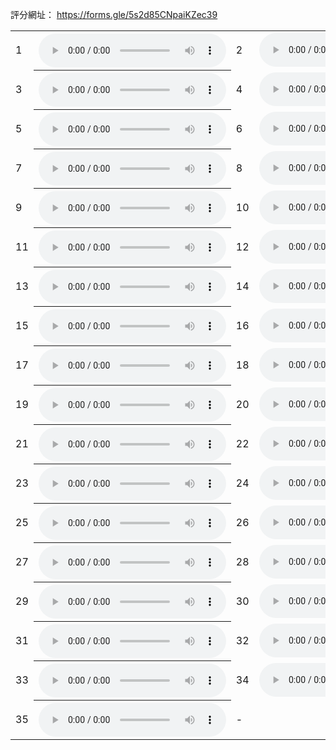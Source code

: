 評分網址：
<a href="https://forms.gle/5wiV1krU44XN9BcY6" target="_blank">https://forms.gle/5s2d85CNpaiKZec39</a>


<!-- "https://raw.githubusercontent.com/EpochKC/Music-Demo-3/main/D5N/d5n_get_5.mp3" -->
<!-- "https://raw.githubusercontent.com/EpochKC/Music-Demo-3/main/D5N/d5n_get_124.mp3" -->
<!-- "https://raw.githubusercontent.com/EpochKC/Music-Demo-3/main/D5N/d5n_get_182.mp3" -->
<!-- "https://raw.githubusercontent.com/EpochKC/Music-Demo-3/main/D5N/d5n_get_195.mp3" -->
<!-- "https://raw.githubusercontent.com/EpochKC/Music-Demo-3/main/D5N/d5n_get_199.mp3" -->

<!-- "https://raw.githubusercontent.com/EpochKC/Music-Demo-3/main/D5O/d5o_get_14.mp3" -->
<!-- "https://raw.githubusercontent.com/EpochKC/Music-Demo-3/main/D5O/d5o_get_38.mp3" -->
<!-- "https://raw.githubusercontent.com/EpochKC/Music-Demo-3/main/D5O/d5o_get_77.mp3" -->
<!-- "https://raw.githubusercontent.com/EpochKC/Music-Demo-3/main/D5O/d5o_get_94.mp3" -->
<!-- "https://raw.githubusercontent.com/EpochKC/Music-Demo-3/main/D5O/d5o_get_145.mp3" -->

<!-- "https://raw.githubusercontent.com/EpochKC/Music-Demo-3/main/D3N/D3N_get_8.mp3" -->
<!-- "https://raw.githubusercontent.com/EpochKC/Music-Demo-3/main/D3N/D3N_get_9.mp3" -->
<!-- "https://raw.githubusercontent.com/EpochKC/Music-Demo-3/main/D3N/D3N_get_22.mp3" -->
<!-- "https://raw.githubusercontent.com/EpochKC/Music-Demo-3/main/D3N/D3N_get_42.mp3" -->
<!-- "https://raw.githubusercontent.com/EpochKC/Music-Demo-3/main/D3N/D3N_get_178.mp3" -->

<!-- "https://raw.githubusercontent.com/EpochKC/Music-Demo-3/main/D3O/D3O_get_11.mp3" -->
<!-- "https://raw.githubusercontent.com/EpochKC/Music-Demo-3/main/D3O/D3O_get_102.mp3" -->
<!-- "https://raw.githubusercontent.com/EpochKC/Music-Demo-3/main/D3O/D3O_get_115.mp3" -->
<!-- "https://raw.githubusercontent.com/EpochKC/Music-Demo-3/main/D3O/D3O_get_119.mp3" -->
<!-- "https://raw.githubusercontent.com/EpochKC/Music-Demo-3/main/D3O/D3O_get_126.mp3" -->

<!-- "https://raw.githubusercontent.com/EpochKC/Music-Demo-3/main/DN/get_3.mp3" -->
<!-- "https://raw.githubusercontent.com/EpochKC/Music-Demo-3/main/DN/get_18.mp3" -->
<!-- "https://raw.githubusercontent.com/EpochKC/Music-Demo-3/main/DN/get_127.mp3" -->
<!-- "https://raw.githubusercontent.com/EpochKC/Music-Demo-3/main/DN/get_141.mp3" -->
<!-- "https://raw.githubusercontent.com/EpochKC/Music-Demo-3/main/DN/get_171.mp3" -->

<!-- "https://raw.githubusercontent.com/EpochKC/Music-Demo-3/main/DO/DO_get_0.mp3" -->
<!-- "https://raw.githubusercontent.com/EpochKC/Music-Demo-3/main/DO/DO_get_3.mp3" -->
<!-- "https://raw.githubusercontent.com/EpochKC/Music-Demo-3/main/DO/DO_get_16.mp3" -->
<!-- "https://raw.githubusercontent.com/EpochKC/Music-Demo-3/main/DO/DO_get_18.mp3" -->
<!-- "https://raw.githubusercontent.com/EpochKC/Music-Demo-3/main/DO/DO_get_22.mp3" -->

<!-- "https://raw.githubusercontent.com/EpochKC/Music-Demo-3/main/original/get_33.mp3" -->
<!-- "https://raw.githubusercontent.com/EpochKC/Music-Demo-3/main/original/get_45.mp3" -->
<!-- "https://raw.githubusercontent.com/EpochKC/Music-Demo-3/main/original/get_52.mp3" -->
<!-- "https://raw.githubusercontent.com/EpochKC/Music-Demo-3/main/original/get_60.mp3" -->
<!-- "https://raw.githubusercontent.com/EpochKC/Music-Demo-3/main/original/get_77.mp3" -->


<table>
    <tr>
      <td>1</td>
      <th><audio controls autoplay>
        <source src="https://raw.githubusercontent.com/EpochKC/Music-Demo-3/main/original/get_45.mp3"
        type="audio/mpeg">
        <!-- ori -->
       </audio></th>
      <td>2</td>
      <td><audio controls autoplay>
        <source src="https://raw.githubusercontent.com/EpochKC/Music-Demo-3/main/D5N/d5n_get_5.mp3"
        type="audio/mpeg">
        <!-- d5n -->
       </audio></td>
    </tr>
    <tr>
      <td>3</td>
      <th><audio controls autoplay>
        <source src="https://raw.githubusercontent.com/EpochKC/Music-Demo-3/main/D3N/D3N_get_8.mp3"
        type="audio/mpeg">
        <!-- d3n -->
       </audio></th>
      <td>4</td>
      <td><audio controls autoplay>
        <source src="https://raw.githubusercontent.com/EpochKC/Music-Demo-3/main/DO/DO_get_0.mp3"
        type="audio/mpeg">
        <!-- do -->
       </audio></td>
    </tr>
    <tr>
      <td>5</td>
      <th><audio controls autoplay>
        <source src="https://raw.githubusercontent.com/EpochKC/Music-Demo-3/main/D5O/d5o_get_14.mp3"
        type="audio/mpeg">
        <!-- d5o -->
       </audio></th>
      <td>6</td>
      <td><audio controls autoplay>
        <source src="https://raw.githubusercontent.com/EpochKC/Music-Demo-3/main/D3O/D3O_get_11.mp3"
        type="audio/mpeg">
        <!-- d3o -->
       </audio></td>
    </tr>
    <tr>
      <td>7</td>
      <th><audio controls autoplay>
        <source src="https://raw.githubusercontent.com/EpochKC/Music-Demo-3/main/DN/get_3.mp3"
        type="audio/mpeg">
        <!-- dn -->
       </audio></th>
      <td>8</td>
      <td><audio controls autoplay>
        <source src="https://raw.githubusercontent.com/EpochKC/Music-Demo-3/main/D5N/d5n_get_124.mp3"
        type="audio/mpeg">
        <!-- d5n -->
       </audio></td>
    </tr>
    <tr>
      <td>9</td>
      <th><audio controls autoplay>
        <source src="https://raw.githubusercontent.com/EpochKC/Music-Demo-3/main/D3O/D3O_get_102.mp3"
        type="audio/mpeg">
        <!-- d3o -->
       </audio></th>
      <td>10</td>
      <td><audio controls autoplay>
        <source src="https://raw.githubusercontent.com/EpochKC/Music-Demo-3/main/original/get_33.mp3"
        type="audio/mpeg">
        <!-- ori -->
       </audio></td>
    </tr>
    <tr>
      <td>11</td>
      <th><audio controls autoplay>
        <source src="https://raw.githubusercontent.com/EpochKC/Music-Demo-3/main/DO/DO_get_3.mp3"
        type="audio/mpeg">
        <!-- do -->
       </audio></th>
      <td>12</td>
      <td><audio controls autoplay>
        <source src="https://raw.githubusercontent.com/EpochKC/Music-Demo-3/main/D5O/d5o_get_38.mp3"
        type="audio/mpeg">
        <!-- d5o -->
       </audio></td>
    </tr>
    <tr>
      <td>13</td>
      <th><audio controls autoplay>
        <source src="https://raw.githubusercontent.com/EpochKC/Music-Demo-3/main/D3N/D3N_get_9.mp3"
        type="audio/mpeg">
        <!-- d3n -->
       </audio></th>
      <td>14</td>
      <td><audio controls autoplay>
        <source src="https://raw.githubusercontent.com/EpochKC/Music-Demo-3/main/DN/get_18.mp3"
        type="audio/mpeg">
        <!-- dn -->
       </audio></td>
    </tr>
    <tr>
      <td>15</td>
      <th><audio controls autoplay>
        <source src="https://raw.githubusercontent.com/EpochKC/Music-Demo-3/main/original/get_52.mp3"
        type="audio/mpeg">
        <!-- ori -->
       </audio></th>
      <td>16</td>
      <td><audio controls autoplay>
        <source src="https://raw.githubusercontent.com/EpochKC/Music-Demo-3/main/D5N/d5n_get_182.mp3"
        type="audio/mpeg">
        <!-- d5n -->
       </audio></td>
    </tr>
    <tr>
      <td>17</td>
      <th><audio controls autoplay>
        <source src="https://raw.githubusercontent.com/EpochKC/Music-Demo-3/main/D3O/D3O_get_115.mp3"
        type="audio/mpeg">
        <!-- d3o -->
       </audio></th>
      <td>18</td>
      <td><audio controls autoplay>
        <source src="https://raw.githubusercontent.com/EpochKC/Music-Demo-3/main/original/get_77.mp3"
        type="audio/mpeg">
        <!-- ori -->
       </audio></td>
    </tr>
    <tr>
      <td>19</td>
      <th><audio controls autoplay>
        <source src="https://raw.githubusercontent.com/EpochKC/Music-Demo-3/main/DO/DO_get_16.mp3"
        type="audio/mpeg">
        <!-- do -->
       </audio></th>
      <td>20</td>
      <td><audio controls autoplay>
        <source src="https://raw.githubusercontent.com/EpochKC/Music-Demo-3/main/D5O/d5o_get_77.mp3"
        type="audio/mpeg">
        <!-- d5o -->
       </audio></td>
    </tr>
    <tr>
      <td>21</td>
      <th><audio controls autoplay>
        <source src="https://raw.githubusercontent.com/EpochKC/Music-Demo-3/main/DN/get_127.mp3"
        type="audio/mpeg">
        <!-- dn -->
       </audio></th>
      <td>22</td>
      <td><audio controls autoplay>
        <source src="https://raw.githubusercontent.com/EpochKC/Music-Demo-3/main/D3N/D3N_get_22.mp3"
        type="audio/mpeg">
        <!-- d3n -->
       </audio></td>
    </tr>
    <tr>
      <td>23</td>
      <th><audio controls autoplay>
        <source src="https://raw.githubusercontent.com/EpochKC/Music-Demo-3/main/original/get_60.mp3"
        type="audio/mpeg">
        <!-- ori -->
       </audio></th>
      <td>24</td>
      <td><audio controls autoplay>
        <source src="https://raw.githubusercontent.com/EpochKC/Music-Demo-3/main/D5N/d5n_get_195.mp3"
        type="audio/mpeg">
        <!-- d5n -->
       </audio></td>
    </tr>
    <tr>
      <td>25</td>
      <th><audio controls autoplay>
        <source src="https://raw.githubusercontent.com/EpochKC/Music-Demo-3/main/DO/DO_get_18.mp3"
        type="audio/mpeg">
        <!-- do -->
       </audio></th>
      <td>26</td>
      <td><audio controls autoplay>
        <source src="https://raw.githubusercontent.com/EpochKC/Music-Demo-3/main/D5O/d5o_get_94.mp3"
        type="audio/mpeg">
        <!-- d5o -->
       </audio></td>
    </tr>
    <tr>
      <td>27</td>
      <th><audio controls autoplay>
        <source src="https://raw.githubusercontent.com/EpochKC/Music-Demo-3/main/D3O/D3O_get_119.mp3"
        type="audio/mpeg">
        <!-- d3o -->
       </audio></th>
      <td>28</td>
      <td><audio controls autoplay>
        <source src="https://raw.githubusercontent.com/EpochKC/Music-Demo-3/main/D3N/D3N_get_42.mp3"
        type="audio/mpeg">
        <!-- d3n -->
       </audio></td>
    </tr>
    <tr>
      <td>29</td>
      <th><audio controls autoplay>
        <source src="https://raw.githubusercontent.com/EpochKC/Music-Demo-3/main/DN/get_141.mp3"
        type="audio/mpeg">
        <!-- dn -->
       </audio></th>
      <td>30</td>
      <td><audio controls autoplay>
        <source src="https://raw.githubusercontent.com/EpochKC/Music-Demo-3/main/D5N/d5n_get_199.mp3"
        type="audio/mpeg">
        <!-- d5n -->
       </audio></td>
    </tr>
    <tr>
      <td>31</td>
      <th><audio controls autoplay>
        <source src="https://raw.githubusercontent.com/EpochKC/Music-Demo-3/main/D3O/D3O_get_126.mp3"
        type="audio/mpeg">
        <!-- d3o -->
       </audio></th>
      <td>32</td>
      <td><audio controls autoplay>
        <source src="https://raw.githubusercontent.com/EpochKC/Music-Demo-3/main/D5O/d5o_get_145.mp3"
        type="audio/mpeg">
        <!-- d5o -->
       </audio></td>
    </tr>
    <tr>
      <td>33</td>
      <th><audio controls autoplay>
        <source src="https://raw.githubusercontent.com/EpochKC/Music-Demo-3/main/DO/DO_get_22.mp3"
        type="audio/mpeg">
        <!-- do -->
       </audio></th>
      <td>34</td>
      <td><audio controls autoplay>
        <source src="https://raw.githubusercontent.com/EpochKC/Music-Demo-3/main/DN/get_171.mp3"
        type="audio/mpeg">
        <!-- dn -->
       </audio></td>
    </tr>
    <tr>
      <td>35</td>
      <th><audio controls autoplay>
        <source src="https://raw.githubusercontent.com/EpochKC/Music-Demo-3/main/D3N/D3N_get_178.mp3"
        type="audio/mpeg">
        <!-- d3n -->
       </audio></th>
      <td>-</td>
      <!-- <td><audio controls autoplay>
        <source src="https://raw.githubusercontent.com/EpochKC/Music-Demo-3/main/d5o/E28_get_193.mp3"
        type="audio/mpeg">
       </audio></td> -->
    </tr>
</table>
